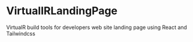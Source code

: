 # VirtualIRLandingPage
VirtualR build tools for developers web site landing page using React and Tailwindcss

